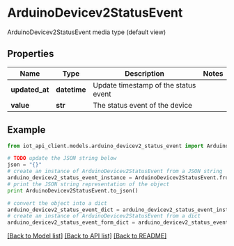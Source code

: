 # ArduinoDevicev2StatusEvent

ArduinoDevicev2StatusEvent media type (default view)

## Properties
Name | Type | Description | Notes
------------ | ------------- | ------------- | -------------
**updated_at** | **datetime** | Update timestamp of the status event | 
**value** | **str** | The status event of the device | 

## Example

```python
from iot_api_client.models.arduino_devicev2_status_event import ArduinoDevicev2StatusEvent

# TODO update the JSON string below
json = "{}"
# create an instance of ArduinoDevicev2StatusEvent from a JSON string
arduino_devicev2_status_event_instance = ArduinoDevicev2StatusEvent.from_json(json)
# print the JSON string representation of the object
print ArduinoDevicev2StatusEvent.to_json()

# convert the object into a dict
arduino_devicev2_status_event_dict = arduino_devicev2_status_event_instance.to_dict()
# create an instance of ArduinoDevicev2StatusEvent from a dict
arduino_devicev2_status_event_form_dict = arduino_devicev2_status_event.from_dict(arduino_devicev2_status_event_dict)
```
[[Back to Model list]](../README.md#documentation-for-models) [[Back to API list]](../README.md#documentation-for-api-endpoints) [[Back to README]](../README.md)


